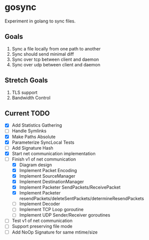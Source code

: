 # gosync
Experiment in golang to sync files. 

## Goals
1. Sync a file locally from one path to another
2. Sync should send minimal diff
3. Sync over tcp between client and daemon
4. Sync over udp between client and daemon

## Stretch Goals
1. TLS support
2. Bandwidth Control

## Current TODO
- [x] Add Statistics Gathering
- [ ] Handle Symlinks
- [x] Make Paths Absolute
- [x] Parameterize SyncLocal Tests
- [ ] Add Signature Hash
- [x] Start net communication implementation
- [ ] Finish v1 of net communication
  - [x] Diagram design
  - [x] Implement Packet Encoding
  - [x] Implement SourceManager
  - [x] Implement DestinationManager
  - [x] Implement Packeter SendPackets/ReceivePacket
  - [x] Implement Packeter resendPackets/deleteSentPackets/determineResendPackets
  - [ ] Implement Decoder
  - [ ] Implement TCP Loop goroutine
  - [ ] Implement UDP Sender/Receiver goroutines
- [ ] Test v1 of net communication
- [ ] Support preserving file mode
- [ ] Add NoOp Signature for same mtime/size
